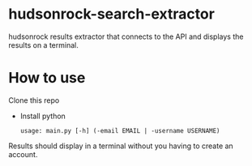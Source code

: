 # hudsonrock-search-extractor
hudsonrock results extractor that connects to the API and displays the results on a terminal.

# How to use

Clone this repo

- Install python

      usage: main.py [-h] (-email EMAIL | -username USERNAME)

Results should display in a terminal without you having to create an account.

